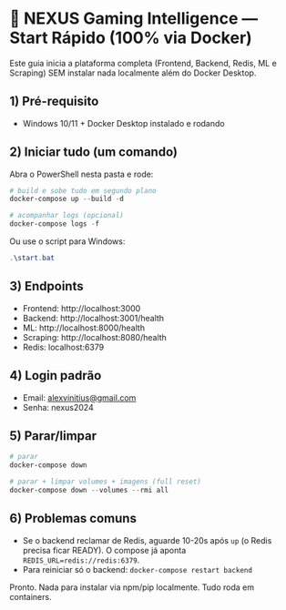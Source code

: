 # 🚀 NEXUS Gaming Intelligence — Start Rápido (100% via Docker)

Este guia inicia a plataforma completa (Frontend, Backend, Redis, ML e Scraping) SEM instalar nada localmente além do Docker Desktop.

## 1) Pré-requisito
- Windows 10/11 + Docker Desktop instalado e rodando

## 2) Iniciar tudo (um comando)

Abra o PowerShell nesta pasta e rode:

```powershell
# build e sobe tudo em segundo plano
docker-compose up --build -d

# acompanhar logs (opcional)
docker-compose logs -f
```

Ou use o script para Windows:

```powershell
.\start.bat
```

## 3) Endpoints
- Frontend: http://localhost:3000
- Backend: http://localhost:3001/health
- ML: http://localhost:8000/health
- Scraping: http://localhost:8080/health
- Redis: localhost:6379

## 4) Login padrão
- Email: alexvinitius@gmail.com
- Senha: nexus2024

## 5) Parar/limpar
```powershell
# parar
docker-compose down

# parar + limpar volumes + imagens (full reset)
docker-compose down --volumes --rmi all
```

## 6) Problemas comuns
- Se o backend reclamar de Redis, aguarde 10-20s após `up` (o Redis precisa ficar READY). O compose já aponta `REDIS_URL=redis://redis:6379`.
- Para reiniciar só o backend: `docker-compose restart backend`

Pronto. Nada para instalar via npm/pip localmente. Tudo roda em containers.
